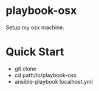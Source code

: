 # playbook-osx
Setup my osx machine.

# Quick Start
- git clone
- cd path/to/playbook-osx
- ansible-playbook localhost.yml
